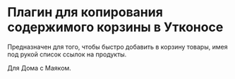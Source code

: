 # Плагин для копирования содержимого корзины в Утконосе

Предназначен для того, чтобы быстро добавить в корзину товары, имея под рукой список ссылок на продукты.

Для Дома с Маяком.